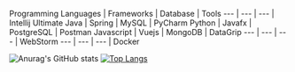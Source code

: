 Programming Languages | Frameworks | Database   | Tools
---                   | ---        | ---        | Intellij Ultimate
Java                  | Spring     | MySQL      | PyCharm
Python                | Javafx     | PostgreSQL | Postman
Javascript            | Vuejs      | MongoDB    | DataGrip
---                   | ---        | ---        | WebStorm
---                   | ---        | ---        | Docker

![Anurag's GitHub stats](https://github-readme-stats.vercel.app/api?username=BlankSpot08&show_icons=true&theme=radical)
[![Top Langs](https://github-readme-stats.vercel.app/api/top-langs/?username=BlankSpot08&layout=compact&theme=radical)](https://github.com/anuraghazra/github-readme-stats)
